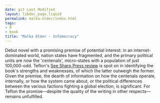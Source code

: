 ```yaml
---
date: git Last Modified
layout: libdoc_page.liquid
permalink: malka-older/index.html
tags:
- O
- book
title: "Malka Older - Infomocracy"
---
```


Debut novel with a promising premise of potential  interest: in an internet-dominated world, nation states have fragmented, and the  primary political units are now the 'centenals', micro-states with a population  of just 100,000-odd. Teflon's <a href="https://seesharppress.wordpress.com/2016/07/02/review-infomocracy-by-malka-older/"> See Sharp Press review</a> is spot on in identifying the book's strengths and  weaknesses, of which the latter outweigh the former. Given the premise, the  dearth of information on how the centenals operate, internally, or how the  system came about, or the political differences between the various factions  fighting a global election, is significant. For Teflon the promise—despite the  quality of the writing in other respects—remains unfulfilled.